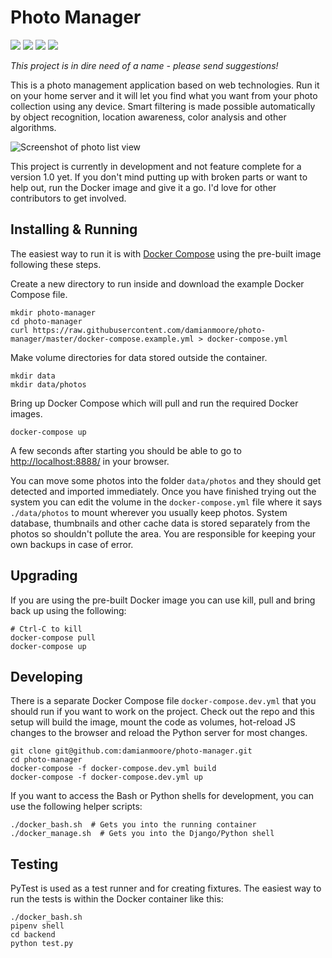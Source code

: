 # Photo Manager

[![](https://img.shields.io/travis/damianmoore/photo-manager.svg)](https://travis-ci.org/damianmoore/photo-manager) [![](https://img.shields.io/codecov/c/github/damianmoore/photo-manager.svg)](https://codecov.io/gh/damianmoore/photo-manager) [![](https://img.shields.io/uptimerobot/status/m781745452-4f90c0e2a56b2086dd0c5092.svg?label=demo%20site)](https://photomanagerdemo.epixstudios.co.uk/) [![](https://img.shields.io/uptimerobot/ratio/m781745452-4f90c0e2a56b2086dd0c5092.svg)](https://photomanagerdemo.epixstudios.co.uk/)

*This project is in dire need of a name - please send suggestions!*

This is a photo management application based on web technologies. Run it on your home server and it will let you find what you want from your photo collection using any device. Smart filtering is made possible automatically by object recognition, location awareness, color analysis and other algorithms.

![Screenshot of photo list view](https://epixstudios.co.uk/uploads/filer_public/31/25/3125a68a-046a-443b-be24-59bbe210bdb6/photo_list.jpg)

This project is currently in development and not feature complete for a version 1.0 yet. If you don't mind putting up with broken parts or want to help out, run the Docker image and give it a go. I'd love for other contributors to get involved.


## Installing & Running

The easiest way to run it is with [Docker Compose](https://docs.docker.com/compose/install/#install-compose) using the pre-built image following these steps.

Create a new directory to run inside and download the example Docker Compose file.

    mkdir photo-manager
    cd photo-manager
    curl https://raw.githubusercontent.com/damianmoore/photo-manager/master/docker-compose.example.yml > docker-compose.yml

Make volume directories for data stored outside the container.

    mkdir data
    mkdir data/photos

Bring up Docker Compose which will pull and run the required Docker images.

    docker-compose up

A few seconds after starting you should be able to go to [http://localhost:8888/](http://localhost:8888/) in your browser.

You can move some photos into the folder `data/photos` and they should get detected and imported immediately. Once you have finished trying out the system you can edit the volume in the `docker-compose.yml` file where it says `./data/photos` to mount wherever you usually keep photos. System database, thumbnails and other cache data is stored separately from the photos so shouldn't pollute the area. You are responsible for keeping your own backups in case of error.


## Upgrading

If you are using the pre-built Docker image you can use kill, pull and bring back up using the following:

    # Ctrl-C to kill
    docker-compose pull
    docker-compose up


## Developing

There is a separate Docker Compose file `docker-compose.dev.yml` that you should run if you want to work on the project. Check out the repo and this setup will build the image, mount the code as volumes, hot-reload JS changes to the browser and reload the Python server for most changes.

    git clone git@github.com:damianmoore/photo-manager.git
    cd photo-manager
    docker-compose -f docker-compose.dev.yml build
    docker-compose -f docker-compose.dev.yml up

If you want to access the Bash or Python shells for development, you can use the following helper scripts:

    ./docker_bash.sh  # Gets you into the running container
    ./docker_manage.sh  # Gets you into the Django/Python shell


## Testing

PyTest is used as a test runner and for creating fixtures. The easiest way to run the tests is within the Docker container like this:

    ./docker_bash.sh
    pipenv shell
    cd backend
    python test.py
